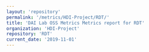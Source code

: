 ```yaml
---
layout: 'repository'
permalink: '/metrics/HDI-Project/RDT/'
title: 'DAI Lab OSS Metrics Metrics report for RDT'
organization: 'HDI-Project'
repository: 'RDT'
current_date: '2019-11-01'
---
```

